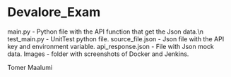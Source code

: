 # Devalore_Exam

main.py - Python file with the API function that get the Json data.\n
test_main.py - UnitTest python file.
source_file.json - Json file with the API key and environment variable.
api_response.json - File with Json mock data.
Images - folder with screenshots of Docker and Jenkins.


Tomer Maalumi
